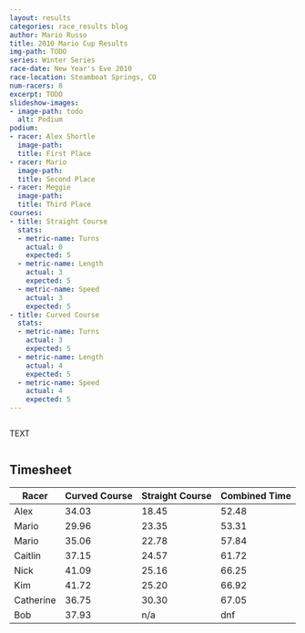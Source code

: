 ```yaml
---
layout: results
categories: race_results blog
author: Mario Russo
title: 2010 Mario Cup Results
img-path: TODO
series: Winter Series
race-date: New Year's Eve 2010
race-location: Steamboat Springs, CO
num-racers: 8
excerpt: TODO
slideshow-images:
- image-path: todo
  alt: Podium
podium:
- racer: Alex Shortle
  image-path: 
  title: First Place
- racer: Mario
  image-path: 
  title: Second Place
- racer: Meggie
  image-path: 
  title: Third Place
courses:
- title: Straight Course
  stats:
  - metric-name: Turns
    actual: 0
    expected: 5
  - metric-name: Length
    actual: 3
    expected: 5
  - metric-name: Speed
    actual: 3
    expected: 5
- title: Curved Course
  stats:
  - metric-name: Turns
    actual: 3
    expected: 5
  - metric-name: Length
    actual: 4
    expected: 5
  - metric-name: Speed
    actual: 4
    expected: 5
---
```

<div class="row">
    <div class="two-thirds column">
        <p>TEXT</p>
    </div>
</div>
<div class="row">
    <div class="two-thirds column">
        <div class="underline-heading">
            <h2>Timesheet</h2>
        </div>
        <table
            class="table table-striped table-bordered">
            <thead>
                <tr>
                    <th>Racer</th>
                    <th>Curved Course</th>
                    <th>Straight Course</th>
                    <th>Combined Time</th>
                </tr>
            </thead>
            <tbody>
                <tr>
                    <td>Alex</td>
                    <td>34.03</td>
                    <td>18.45</td>
                    <td>52.48</td>
                </tr>
                <tr>
                    <td>Mario</td>
                    <td>29.96</td>
                    <td>23.35</td>
                    <td>53.31</td>
                </tr>
                <tr>
                    <td>Mario</td>
                    <td>35.06</td>
                    <td>22.78</td>
                    <td>57.84</td>
                </tr>
                <tr>
                    <td>Caitlin</td>
                    <td>37.15</td>
                    <td>24.57</td>
                    <td>61.72</td>
                </tr>
                <tr>
                    <td>Nick</td>
                    <td>41.09</td>
                    <td>25.16</td>
                    <td>66.25</td>
                </tr>
                <tr>
                    <td>Kim</td>
                    <td>41.72</td>
                    <td>25.20</td>
                    <td>66.92</td>
                </tr>
                <tr>
                    <td>Catherine</td>
                    <td>36.75</td>
                    <td>30.30</td>
                    <td>67.05</td>
                </tr>
                <tr>
                    <td>Bob</td>
                    <td>37.93</td>
                    <td>n/a</td>
                    <td>dnf</td>
                </tr>
            </tbody>
        </table>
    </div>
</div>